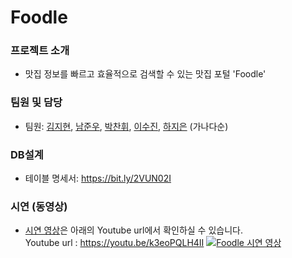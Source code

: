 # Foodle

### 프로젝트 소개
 - 맛집 정보를 빠르고 효율적으로 검색할 수 있는 맛집 포털 'Foodle'

### 팀원 및 담당 
 - 팀원: [김지현](https://github.com/jihyunkim-dollbi), [남준우](https://github.com/public-J), [박찬휘](https://github.com/pch9501), [이수진](https://github.com/sujinlee0616), [하지은](https://github.com/hajieun1218) (가나다순)
 
### DB설계
 - 테이블 명세서: https://bit.ly/2VUN02I
 
### 시연 (동영상) 
 - [시연 영상](https://youtu.be/k3eoPQLH4II)은 아래의 Youtube url에서 확인하실 수 있습니다.    
 Youtube url : https://youtu.be/k3eoPQLH4II
 [![Foodle 시연 영상](https://img1.daumcdn.net/thumb/R1280x0/?scode=mtistory2&fname=https%3A%2F%2Fk.kakaocdn.net%2Fdn%2F6Zv44%2FbtqErLclsbT%2F85kjVi05UtA3TUFuvJqK0k%2Fimg.png)](https://youtu.be/k3eoPQLH4II)  

 
 
